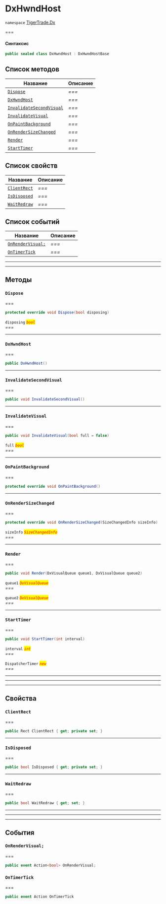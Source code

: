# DxHwndHost

`namespace` [TigerTrade.Dx](./)

\===

#### Синтаксис

```csharp
public sealed class DxHwndHost : DxHwndHostBase
```

## Список методов

| Название                                                                   | Описание |
| -------------------------------------------------------------------------- | -------- |
| [`Dispose`](dxhwndhost.cs.md#method-dispose)                               | _===_    |
| [`DxHwndHost`](dxhwndhost.cs.md#method-dxhwndhost)                         | _===_    |
| [`InvalidateSecondVisual`](dxhwndhost.cs.md#method-invalidatesecondvisual) | _===_    |
| [`InvalidateVisual`](dxhwndhost.cs.md#method-invalidatevisual)             | _===_    |
| [`OnPaintBackground`](dxhwndhost.cs.md#method-onpaintbackground)           | _===_    |
| [`OnRenderSizeChanged`](dxhwndhost.cs.md#method-onrendersizechanged)       | _===_    |
| [`Render`](dxhwndhost.cs.md#method-render)                                 | _===_    |
| [`StartTimer`](dxhwndhost.cs.md#method-starttimer)                         | _===_    |

## Список свойств

| Название                                             | Описание |
| ---------------------------------------------------- | -------- |
| [`ClientRect`](dxhwndhost.cs.md#property-clientrect) | _===_    |
| [`IsDisposed`](dxhwndhost.cs.md#property-isdisposed) | _===_    |
| [`WaitRedraw`](dxhwndhost.cs.md#property-waitredraw) | _===_    |

## Список событий

| Название                                                    | Описание |
| ----------------------------------------------------------- | -------- |
| [`OnRenderVisual;`](dxhwndhost.cs.md#event-onrendervisual;) | _===_    |
| [`OnTimerTick`](dxhwndhost.cs.md#event-ontimertick)         | _===_    |

***

***

## Методы

### `Dispose` <a href="#method-dispose" id="method-dispose"></a>

\===

```csharp
protected override void Dispose(bool disposing)
```

`disposing` _<mark style="color:red;">`bool`</mark>_\
_===_

***

### `DxHwndHost` <a href="#method-dxhwndhost" id="method-dxhwndhost"></a>

\===

```csharp
public DxHwndHost()
```

***

### `InvalidateSecondVisual` <a href="#method-invalidatesecondvisual" id="method-invalidatesecondvisual"></a>

\===

```csharp
public void InvalidateSecondVisual()
```

***

### `InvalidateVisual` <a href="#method-invalidatevisual" id="method-invalidatevisual"></a>

\===

```csharp
public void InvalidateVisual(bool full = false)
```

`full` _<mark style="color:red;">`bool`</mark>_\
_===_

***

### `OnPaintBackground` <a href="#method-onpaintbackground" id="method-onpaintbackground"></a>

\===

```csharp
protected override void OnPaintBackground()
```

***

### `OnRenderSizeChanged` <a href="#method-onrendersizechanged" id="method-onrendersizechanged"></a>

\===

```csharp
protected override void OnRenderSizeChanged(SizeChangedInfo sizeInfo)
```

`sizeInfo` _<mark style="color:red;">`SizeChangedInfo`</mark>_\
_===_

***

### `Render` <a href="#method-render" id="method-render"></a>

\===

```csharp
public void Render(DxVisualQueue queue1, DxVisualQueue queue2)
```

`queue1` _<mark style="color:red;">`DxVisualQueue`</mark>_\
_===_

`queue2` _<mark style="color:red;">`DxVisualQueue`</mark>_\
_===_

***

### `StartTimer` <a href="#method-starttimer" id="method-starttimer"></a>

\===

```csharp
public void StartTimer(int interval)
```

`interval` _<mark style="color:red;">`int`</mark>_\
_===_

`DispatcherTimer` _<mark style="color:red;">`new`</mark>_\
_===_

***

***

***

## Свойства

### `ClientRect` <a href="#property-clientrect" id="property-clientrect"></a>

\===

```csharp
public Rect ClientRect { get; private set; }
```

***

### `IsDisposed` <a href="#property-isdisposed" id="property-isdisposed"></a>

\===

```csharp
public bool IsDisposed { get; private set; }
```

***

### `WaitRedraw` <a href="#property-waitredraw" id="property-waitredraw"></a>

\===

```csharp
public bool WaitRedraw { get; set; }
```

***

***

***

## События

### `OnRenderVisual;` <a href="#event-onrendervisual" id="event-onrendervisual"></a>

\===

```csharp
public event Action<bool> OnRenderVisual;
```

### `OnTimerTick` <a href="#event-ontimertick" id="event-ontimertick"></a>

\===

```csharp
public event Action OnTimerTick
```
